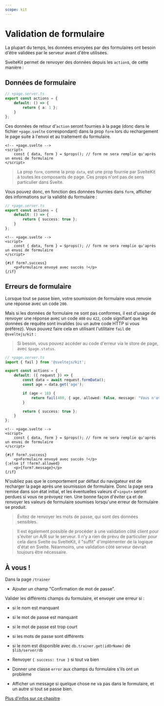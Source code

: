 ```yaml
---
scope: kit
---
```


# Validation de formulaire

La plupart du temps, les données envoyées par des formulaires ont besoin d'être validées par le serveur avant d'être utilisées.

SvelteKit permet de renvoyer des données depuis les `action`s, de cette manière :

## Données de formulaire

```ts
// +page.server.ts
export const actions = {
	default: () => {
		return { a: 1 };
	}
};
```

Ces données de retour d'`action` seront fournies à la page (donc dans le fichier `+page.svelte` correspondant) dans la prop `form` lors du rechargement le page suite à l'envoi et au traitement du formulaire.

```svelte
<!-- +page.svelte -->
<script>
	const { data, form } = $props(); // form ne sera remplie qu'après un envoi de formulaire
</script>
```

> La prop `form`, comme la prop `data`, est une prop fournie par SvelteKit à toutes les composants de page. Ces props n'ont pas de sens particulier dans Svelte.

Vous pouvez donc, en fonction des données fournies dans `form`, afficher des informations sur la validité du formulaire :

```ts
// +page.server.ts
export const actions = {
	default: () => {
		return { success: true };
	}
};
```

```svelte
<!-- +page.svelte -->
<script>
	const { data, form } = $props(); // form ne sera remplie qu'après un envoi de formulaire
</script>

{#if form?.success}
	<p>Formulaire envoyé avec succès !</p>
{/if}
```

## Erreurs de formulaire

Lorsque tout se passe bien, votre soumission de formulaire vous renvoie une réponse avec un code `200`.

Mais si les données de formulaire ne sont pas conformes, il est d'usage de renvoyer une réponse avec un code `400` ou `422`, code signifiant que les données de requête sont invalides (ou un autre code HTTP si vous préférez). Vous pouvez faire cela en utilisant l'utilitaire `fail` de `@sveltejs/kit` :

> Si besoin, vous pouvez accéder au code d'erreur via le store de page, avec `$page.status`.

```ts
// +page.server.ts
import { fail } from '@sveltejs/kit';

export const actions = {
	default: ({ request }) => {
		const data = await request.formData();
		const age = data.get('age');

		if (age < 18) {
			return fail(400, { age, allowed: false, message: "Vous n'avez pas le droit d'être ici." }); // il peut être pertinent de renvoyer la donnée fournie, ici `age`
		}

		return { success: true };
	}
};
```

```svelte
<!-- +page.svelte -->
<script>
	const { data, form } = $props(); // form ne sera remplie qu'après un envoi de formulaire
</script>

{#if form?.success}
	<p>Formulaire envoyé avec succès !</p>
{:else if !form?.allowed}
	<p>{form?.message}</p>
{/if}
```

N'oubliez pas que le comportement par défaut du navigateur est de recharger la page après une soumission de formulaire. Donc la page sera remise dans son état initial, et les éventuelles valeurs d'`<input>` seront perdues si vous ne prévoyez rien. Une bonne façon d'éviter ça et de renvoyer les valeurs de formulaire soumises lorsqu'une erreur de formulaire se produit.

> Évitez de renvoyer les mots de passe, qui sont des données sensibles.

> Il est également possible de procéder à une validation côté client pour s'éviter un A/R sur le serveur. Il n'y a rien de prévu de particulier pour cela dans Svelte ou SvelteKit, il "suffit" d'implémenter de la logique d'état en Svelte. Néanmoins, une validation côté serveur devrait toujours être nécessaire.

## À vous !

<section class='task'>

Dans la page `/trainer`

- Ajouter un champ "Confirmation de mot de passe".

Valider les différents champs du formulaire, et envoyer une erreur si :

- si le nom est manquant
- si le mot de passe est manquant
- si le mot de passe est trop court
- si les mots de passe sont différents
- si le nom est disponible avec `db.trainer.get(idOrName)` de `$lib/server/db`

- Renvoyer `{ success: true }` si tout va bien

- Donner une classe `error` aux champs du formulaire s'ils ont un problème

- Afficher un message si quelque chose ne va pas dans le formulaire, et un autre si tout se passe bien.
</section>

[Plus d'infos sur ce chapitre](https://kit.svelte.dev/docs/form-actions#anatomy-of-an-action)
